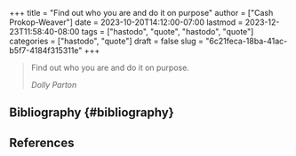 +++
title = "Find out who you are and do it on purpose"
author = ["Cash Prokop-Weaver"]
date = 2023-10-20T14:12:00-07:00
lastmod = 2023-12-23T11:58:40-08:00
tags = ["hastodo", "quote", "hastodo", "quote"]
categories = ["hastodo", "quote"]
draft = false
slug = "6c21feca-18ba-41ac-b5f7-4184f315311e"
+++

> Find out who you are and do it on purpose.
>
> _Dolly Parton_


## Bibliography {#bibliography}

## References

<style>.csl-entry{text-indent: -1.5em; margin-left: 1.5em;}</style><div class="csl-bib-body">
</div>
